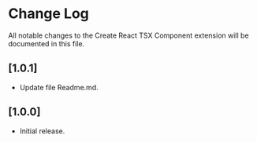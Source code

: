 # Change Log

All notable changes to the Create React TSX Component extension will be documented in this file.

## [1.0.1]

- Update file Readme.md.

## [1.0.0]

- Initial release.
